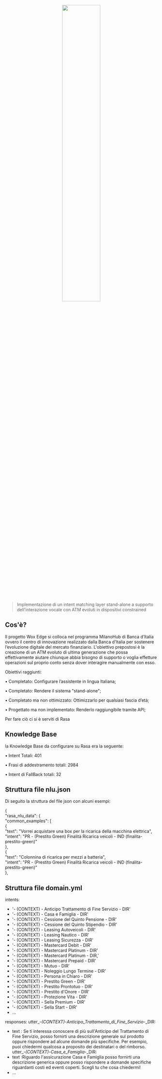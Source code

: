 <div align="center">
    <a href="https://www.unisalento.it">
        <img src="imgReadme/unilogo-2.png" width="50%" height="50%" >
    </a>
</div>


> Implementazione di un intent matching layer stand-alone a supporto dell'interazione vocale con ATM evoluti in dispositivi constrained 

## Cos'è? 

Il progetto Wox Edge si colloca nel programma MilanoHub di Banca d’Italia ovvero il centro di innovazione realizzato dalla Banca d’Italia per sostenere l’evoluzione digitale del mercato finanziario. L'obiettivo prepostosi è la creazione di un ATM evoluto di ultima generazione che possa effettivamente aiutare chiunque abbia bisogno di supporto o voglia effetture operazioni sul proprio conto senza dover interagire manualmente con esso.

Obiettivi raggiunti:

• Completato: Configurare l’assistente in lingua Italiana;

• Completato: Rendere il sistema "stand-alone";

• Completato ma non ottimizzato: Ottimizzarlo per qualsiasi fascia d’età;

• Progettato ma non implementato: Renderlo raggiungibile tramite API;


Per fare ciò ci si è serviti di Rasa

## Knowledge Base

la Knowledge Base da configurare su Rasa era la seguente:

• Intent Totali: 401

• Frasi di addestramento totali: 2984 

• Intent di FallBack totali: 32

## Struttura file nlu.json


Di seguito la struttura del file json con alcuni esempi:

{<br/>
    "rasa_nlu_data": {<br/>
        "common_examples": [<br/>
            {<br/>
                "text": "Vorrei acquistare una box per la ricarica della macchina elettrica",<br/>
                "intent": "PR - (Prestito Green) Finalità Ricarica veicoli - IND (finalita-prestito-green)"<br/>
            },<br/>
            {<br/>
                "text": "Colonnina di ricarica per mezzi a batteria",<br/>
                "intent": "PR - (Prestito Green) Finalità Ricarica veicoli - IND (finalita-prestito-green)"<br/>
            },<br/>
      

      
      
## Struttura file domain.yml

intents:
  - '- (CONTEXT) - Anticipo Trattamento di Fine Servizio - DIR'
  - '- (CONTEXT) - Casa e Famiglia - DIR'
  - '- (CONTEXT) - Cessione del Quinto Pensione - DIR'
  - '- (CONTEXT) - Cessione del Quinto Stipendio - DIR'
  - '- (CONTEXT) - Leasing Autoveicoli - DIR'
  - '- (CONTEXT) - Leasing Nautico - DIR'
  - '- (CONTEXT) - Leasing Sicurezza - DIR'
  - '- (CONTEXT) - Mastercard Debit - DIR'
  - '- (CONTEXT) - Mastercard Platinum - DIR'
  - '- (CONTEXT) - Mastercard Platinum - DIR,'
  - '- (CONTEXT) - Mastercard Prepaid - DIR'
  - '- (CONTEXT) - Mutuo - DIR'
  - '- (CONTEXT) - Noleggio Lungo Termine - DIR'
  - '- (CONTEXT) - Persona in Chiaro - DIR'
  - '- (CONTEXT) - Prestito Green - DIR'
  - '- (CONTEXT) - Prestito Prontotuo - DIR'
  - '- (CONTEXT) - Prestito d'Onore - DIR'
  - '- (CONTEXT) - Protezione Vita - DIR'
  - '- (CONTEXT) - Sella Premium - DIR'
  - '- (CONTEXT) - Sella Start - DIR'
  - ...


responses:
  utter_-_(CONTEXT)_-_Anticipo_Trattamento_di_Fine_Servizio_-_DIR:
  - text : Se ti interessa conoscere di più sull'Anticipo del Trattamento di Fine Servizio, posso fornirti una descrizione generale sul prodotto oppure rispondere ad alcune domande più specifiche. Per esempio, puoi chiedermi qualcosa a proposito dei destinatari o del rimborso.
  utter_-_(CONTEXT)_-_Casa_e_Famiglia_-_DIR:
  - text :Riguardo l'assicurazione Casa e Famiglia posso fornirti una descrizione generica oppure posso rispondere a domande specifiche riguardanti costi ed eventi coperti. Scegli tu che cosa chiedermi!
  - ...









